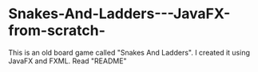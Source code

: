 # Snakes-And-Ladders---JavaFX-from-scratch-
This is an old board game called "Snakes And Ladders". I created it using JavaFX and FXML. Read "README"
